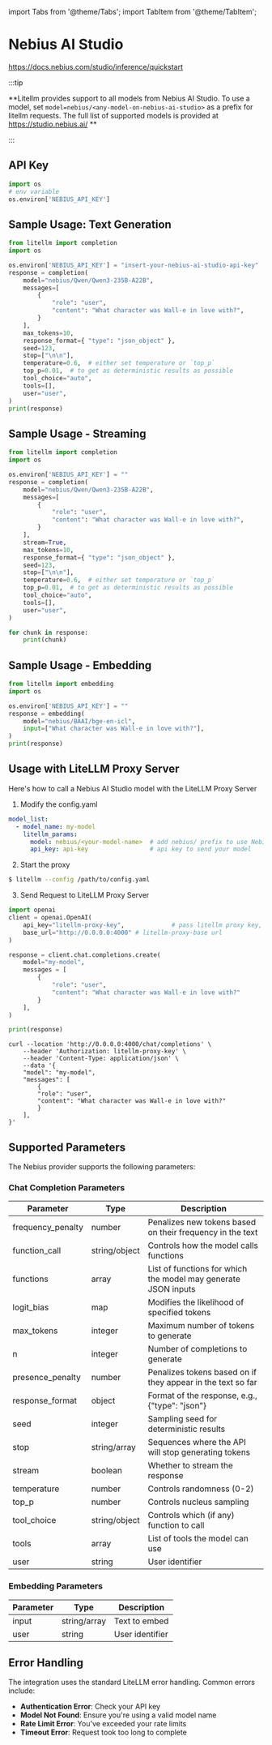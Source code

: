 import Tabs from '@theme/Tabs';
import TabItem from '@theme/TabItem';

# Nebius AI Studio
https://docs.nebius.com/studio/inference/quickstart

:::tip

**Litellm provides support to all models from Nebius AI Studio. To use a model, set `model=nebius/<any-model-on-nebius-ai-studio>` as a prefix for litellm requests. The full list of supported models is provided at https://studio.nebius.ai/ **

:::

## API Key
```python
import os
# env variable
os.environ['NEBIUS_API_KEY']
```

## Sample Usage: Text Generation
```python
from litellm import completion
import os

os.environ['NEBIUS_API_KEY'] = "insert-your-nebius-ai-studio-api-key"
response = completion(
    model="nebius/Qwen/Qwen3-235B-A22B",
    messages=[
        {
            "role": "user",
            "content": "What character was Wall-e in love with?",
        }
    ],
    max_tokens=10,
    response_format={ "type": "json_object" },
    seed=123,
    stop=["\n\n"],
    temperature=0.6,  # either set temperature or `top_p`
    top_p=0.01,  # to get as deterministic results as possible
    tool_choice="auto",
    tools=[],
    user="user",
)
print(response)
```

## Sample Usage - Streaming
```python
from litellm import completion
import os

os.environ['NEBIUS_API_KEY'] = ""
response = completion(
    model="nebius/Qwen/Qwen3-235B-A22B",
    messages=[
        {
            "role": "user",
            "content": "What character was Wall-e in love with?",
        }
    ],
    stream=True,
    max_tokens=10,
    response_format={ "type": "json_object" },
    seed=123,
    stop=["\n\n"],
    temperature=0.6,  # either set temperature or `top_p`
    top_p=0.01,  # to get as deterministic results as possible
    tool_choice="auto",
    tools=[],
    user="user",
)

for chunk in response:
    print(chunk)
```

## Sample Usage - Embedding
```python
from litellm import embedding
import os

os.environ['NEBIUS_API_KEY'] = ""
response = embedding(
    model="nebius/BAAI/bge-en-icl",
    input=["What character was Wall-e in love with?"],
)
print(response)
```


## Usage with LiteLLM Proxy Server

Here's how to call a Nebius AI Studio model with the LiteLLM Proxy Server

1. Modify the config.yaml 

  ```yaml
  model_list:
    - model_name: my-model
      litellm_params:
        model: nebius/<your-model-name>  # add nebius/ prefix to use Nebius AI Studio as provider
        api_key: api-key                 # api key to send your model
  ```
2. Start the proxy 
  ```bash
  $ litellm --config /path/to/config.yaml
  ```

3. Send Request to LiteLLM Proxy Server

  <Tabs>

  <TabItem value="openai" label="OpenAI Python v1.0.0+">

  ```python
  import openai
  client = openai.OpenAI(
      api_key="litellm-proxy-key",             # pass litellm proxy key, if you're using virtual keys
      base_url="http://0.0.0.0:4000" # litellm-proxy-base url
  )

  response = client.chat.completions.create(
      model="my-model",
      messages = [
          {
              "role": "user",
              "content": "What character was Wall-e in love with?"
          }
      ],
  )

  print(response)
  ```
  </TabItem>

  <TabItem value="curl" label="curl">

  ```shell
  curl --location 'http://0.0.0.0:4000/chat/completions' \
      --header 'Authorization: litellm-proxy-key' \
      --header 'Content-Type: application/json' \
      --data '{
      "model": "my-model",
      "messages": [
          {
          "role": "user",
          "content": "What character was Wall-e in love with?"
          }
      ],
  }'
  ```
  </TabItem>

  </Tabs>

## Supported Parameters

The Nebius provider supports the following parameters:

### Chat Completion Parameters

| Parameter | Type | Description |
| --------- | ---- | ----------- |
| frequency_penalty | number | Penalizes new tokens based on their frequency in the text |
| function_call | string/object | Controls how the model calls functions |
| functions | array | List of functions for which the model may generate JSON inputs |
| logit_bias | map | Modifies the likelihood of specified tokens |
| max_tokens | integer | Maximum number of tokens to generate |
| n | integer | Number of completions to generate |
| presence_penalty | number | Penalizes tokens based on if they appear in the text so far |
| response_format | object | Format of the response, e.g., {"type": "json"} |
| seed | integer | Sampling seed for deterministic results |
| stop | string/array | Sequences where the API will stop generating tokens |
| stream | boolean | Whether to stream the response |
| temperature | number | Controls randomness (0-2) |
| top_p | number | Controls nucleus sampling |
| tool_choice | string/object | Controls which (if any) function to call |
| tools | array | List of tools the model can use |
| user | string | User identifier |

### Embedding Parameters

| Parameter | Type | Description |
| --------- | ---- | ----------- |
| input | string/array | Text to embed |
| user | string | User identifier |

## Error Handling

The integration uses the standard LiteLLM error handling. Common errors include:

- **Authentication Error**: Check your API key
- **Model Not Found**: Ensure you're using a valid model name
- **Rate Limit Error**: You've exceeded your rate limits
- **Timeout Error**: Request took too long to complete
